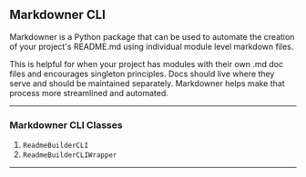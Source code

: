 ## Markdowner CLI

Markdowner is a Python package that can be used to automate the creation of your project's README.md using individual module level markdown files.

This is helpful for when your project has modules with their own .md doc files and encourages singleton principles. Docs should live where they serve and should be maintained separately. Markdowner helps make that process more streamlined and automated.

---

### Markdowner CLI Classes

1. `ReadmeBuilderCLI`
2. `ReadmeBuilderCLIWrapper`

---
